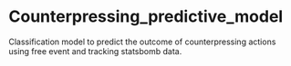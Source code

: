 # Counterpressing_predictive_model
Classification model to predict the outcome of counterpressing actions using free event and tracking statsbomb data.
